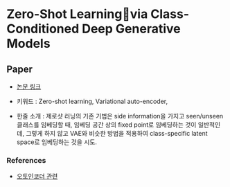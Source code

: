 ﻿# Zero-Shot Learningvia Class-Conditioned Deep Generative Models

## Paper

- [논문 링크](https://www.aaai.org/ocs/index.php/AAAI/AAAI18/paper/view/16087/16709)

- 키워드 : Zero-shot learning, Variational auto-encoder, 

- 한줄 소개 : 제로샷 러닝의 기존 기법은 side information을 가지고 seen/unseen 클래스를 임베딩할 때, 임베딩 공간 상의 fixed point로 임베딩하는 것이 일반적인데, 그렇게 하지 않고 VAE와 비슷한 방법을 적용하여 class-specific latent space로 임베딩하는 것을 시도.

### References

- [오토인코더 관련](https://excelsior-cjh.tistory.com/187)
